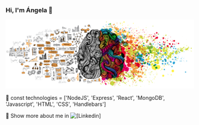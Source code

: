 ### Hi, I'm Ángela 👋

<!--
**AngelaHerrador/AngelaHerrador** is a ✨ _special_ ✨ repository because its `README.md` (this file) appears on your GitHub profile.

Here are some ideas to get you started:

- 🔭 I’m currently working on ...
- 🌱 I’m currently learning ...
- 👯 I’m looking to collaborate on ...
- 🤔 I’m looking for help with ...
- 💬 Ask me about ...
- 📫 How to reach me: ...
- 😄 Pronouns: ...
- ⚡ Fun fact: ...
-->

![Brain](https://github.com/AngelaHerrador/AngelaHerrador/blob/function/assets/Profile-background.png?raw=true)


:rocket: const technologies = ['NodeJS', 'Express', 'React', 'MongoDB', 'Javascript', 'HTML', 'CSS', 'Handlebars']

:eyes: Show more about me in ![[Linkedin]](www.linkedin.com/in/angela-herrador-developer)


